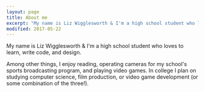 ```yaml
---
layout: page
title: About me
excerpt: "My name is Liz Wigglesworth & I'm a high school student who loves to learn, write code, and design."
modified: 2017-05-22
---
```


My name is Liz Wigglesworth & I'm a high school student who loves to learn, write code, and design.

Among other things, I enjoy reading, operating cameras for my school's sports broadcasting program, and playing video games. In college I plan on studying computer science, film production, or video game development (or some combination of the three!).
